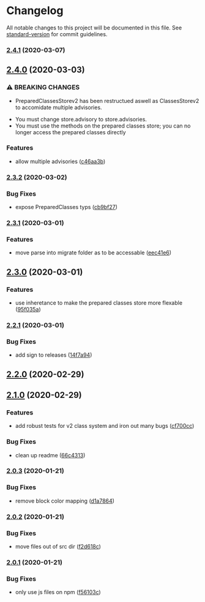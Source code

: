 # Changelog

All notable changes to this project will be documented in this file. See [standard-version](https://github.com/conventional-changelog/standard-version) for commit guidelines.

### [2.4.1](https://github.com/whsha/classes/compare/v2.4.0...v2.4.1) (2020-03-07)

## [2.4.0](https://github.com/whsha/classes/compare/v2.3.2...v2.4.0) (2020-03-03)


### ⚠ BREAKING CHANGES

* PreparedClassesStorev2 has been restructued aswell as ClassesStorev2 to accomidate multiple advisories.
- You must change store.advisory to store.advisories.
- You must use the methods on the prepared classes store; you can no longer access the prepared classes directly

### Features

* allow multiple advisories ([c46aa3b](https://github.com/whsha/classes/commit/c46aa3b81f573378403d664b7ae35d06f78fb03f))

### [2.3.2](https://github.com/whsha/classes/compare/v2.3.1...v2.3.2) (2020-03-02)


### Bug Fixes

* expose PreparedClasses typs ([cb9bf27](https://github.com/whsha/classes/commit/cb9bf27ca90e21b8e765dba04e44dac29c2b5830))

### [2.3.1](https://github.com/whsha/classes/compare/v2.3.0...v2.3.1) (2020-03-01)


### Features

* move parse into migrate folder as to be accessable ([eec41e6](https://github.com/whsha/classes/commit/eec41e6b173ceeba5105959a057890662ac9a5d2))

## [2.3.0](https://github.com/whsha/classes/compare/v2.2.1...v2.3.0) (2020-03-01)


### Features

* use inheretance to make the prepared classes store more flexable ([95f035a](https://github.com/whsha/classes/commit/95f035af2b871e12a49d82ee444b1a58557ff6c5))

### [2.2.1](https://github.com/whsha/classes/compare/v2.2.0...v2.2.1) (2020-03-01)


### Bug Fixes

* add sign to releases ([14f7a94](https://github.com/whsha/classes/commit/14f7a944c3591a15f038df59a59146104554e96b))

## [2.2.0](https://github.com/whsha/classes/compare/v2.1.0...v2.2.0) (2020-02-29)

## [2.1.0](https://github.com/whsha/classes/compare/v2.0.3...v2.1.0) (2020-02-29)


### Features

* add robust tests for v2 class system and iron out many bugs ([cf700cc](https://github.com/whsha/classes/commit/cf700cce3c95bcb670f42fd4606722b872e69672))


### Bug Fixes

* clean up readme ([66c4313](https://github.com/whsha/classes/commit/66c43131fd7c7c2fe73ee4b6b01de1f3a784e4b9))

### [2.0.3](https://github.com/whsha/classes/compare/v2.0.2...v2.0.3) (2020-01-21)


### Bug Fixes

* remove block color mapping ([d1a7864](https://github.com/whsha/classes/commit/d1a78646ce49fa0a89f6c42ff78796fc3dc6a576))

### [2.0.2](https://github.com/whsha/classes/compare/v2.0.1...v2.0.2) (2020-01-21)


### Bug Fixes

* move files out of src dir ([f2d618c](https://github.com/whsha/classes/commit/f2d618c4049d671162ccd636e8f6daf231eeb54d))

### [2.0.1](https://github.com/whsha/classes/compare/v2.0.0...v2.0.1) (2020-01-21)


### Bug Fixes

* only use js files on npm ([f56103c](https://github.com/whsha/classes/commit/f56103c76264e3fd33db045d8a6b06693b246713))

                                                                                                                                                                                                                                                                                                                                                                                                                                                                                                                                                                                                                                                                                                                                                                                                                                                                                                                                                                                                                                                                                                                                                                                                                                                                                                                                                                                                                                                                                                                                                                                                                                                                                                                                                                                                                                                   